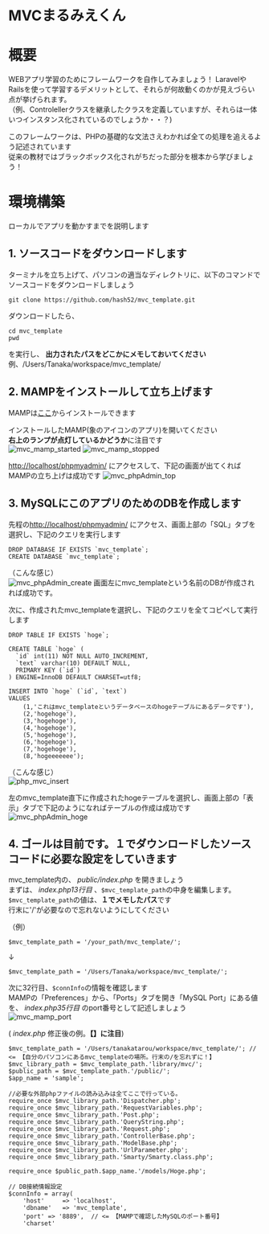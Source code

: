 MVCまるみえくん
====

# 概要
WEBアプリ学習のためにフレームワークを自作してみましょう！
LaravelやRailsを使って学習するデメリットとして、それらが何故動くのかが見えづらい点が挙げられます。  
（例、Controlellerクラスを継承したクラスを定義していますが、それらは一体いつインスタンス化されているのでしょうか・・？)  
 
このフレームワークは、PHPの基礎的な文法さえわかれば全ての処理を追えるよう記述されています  
従来の教材ではブラックボックス化されがちだった部分を根本から学びましょう！  
  
  
# 環境構築
ローカルでアプリを動かすまでを説明します  

## 1. ソースコードをダウンロードします
ターミナルを立ち上げて、パソコンの適当なディレクトリに、以下のコマンドでソースコードをダウンロードしましょう  
```
git clone https://github.com/hash52/mvc_template.git
```
ダウンロードしたら、
```
cd mvc_template
pwd
```
を実行し、 **出力されたパスをどこかにメモしておいてください**  
例、/Users/Tanaka/workspace/mvc_template/
  
## 2. MAMPをインストールして立ち上げます
MAMPは[ここ](https://www.mamp.info/en/downloads/)からインストールできます   
  
インストールしたMAMP(象のアイコンのアプリ)を開いてください  
**右上のランプが点灯しているかどうか**に注目です  
![mvc_mamp_started](https://user-images.githubusercontent.com/17327364/70988588-79c92580-2105-11ea-8a0c-ea824628ebf4.png)
![mvc_mamp_stopped](https://user-images.githubusercontent.com/17327364/70988587-79308f00-2105-11ea-87b9-f2a11a52cd74.png)
  
[http://localhost/phpmyadmin/](http://localhost/phpmyadmin/) にアクセスして、下記の画面が出てくればMAMPの立ち上げは成功です
![mvc_phpAdmin_top](https://user-images.githubusercontent.com/17327364/70988590-79c92580-2105-11ea-9da5-ffc87411f92e.png)
  
## 3. MySQLにこのアプリのためのDBを作成します  
先程の[http://localhost/phpmyadmin/](http://localhost/phpmyadmin/) にアクセス、画面上部の「SQL」タブを選択し、下記のクエリを実行します  
```
DROP DATABASE IF EXISTS `mvc_template`;
CREATE DATABASE `mvc_template`;
```
（こんな感じ）  
![mvc_phpAdmin_create](https://user-images.githubusercontent.com/17327364/70988589-79c92580-2105-11ea-9db2-001674c6efd4.png)
画面左にmvc_templateという名前のDBが作成されれば成功です。  
  
次に、作成されたmvc_templateを選択し、下記のクエリを全てコピペして実行します  
```
DROP TABLE IF EXISTS `hoge`;

CREATE TABLE `hoge` (
  `id` int(11) NOT NULL AUTO_INCREMENT,
  `text` varchar(10) DEFAULT NULL,
  PRIMARY KEY (`id`)
) ENGINE=InnoDB DEFAULT CHARSET=utf8;

INSERT INTO `hoge` (`id`, `text`)
VALUES
	(1,'これはmvc_templateというデータベースのhogeテーブルにあるデータです'),
	(2,'hogehoge'),
	(3,'hogehoge'),
	(4,'hogehoge'),
	(5,'hogehoge'),
	(6,'hogehoge'),
	(7,'hogehoge'),
	(8,'hogeeeeeee');
```
（こんな感じ）  
![php_mvc_insert](https://user-images.githubusercontent.com/17327364/70988593-7a61bc00-2105-11ea-9f2d-2f4d1f7954f3.png)  
  
左のmvc_template直下に作成されたhogeテーブルを選択し、画面上部の「表示」タブで下記のようになればテーブルの作成は成功です  
![mvc_phpAdmin_hoge](https://user-images.githubusercontent.com/17327364/70988595-7a61bc00-2105-11ea-9f74-bef45b35bdf5.png)
  
## 4. ゴールは目前です。１でダウンロードしたソースコードに必要な設定をしていきます
mvc_template内の、 _public/index.php_ を開きましょう  
まずは、 _index.php13行目_ 、`$mvc_template_path`の中身を編集します。`$mvc_template_path`の値は、**１でメモしたパス**です  
行末に'/'が必要なので忘れないようにしてください  

（例）
```
$mvc_template_path = '/your_path/mvc_template/';
```
↓
```
$mvc_template_path = '/Users/Tanaka/workspace/mvc_template/';
```
    
次に32行目、`$connInfo`の情報を確認します  
MAMPの「Preferences」から、「Ports」タブを開き「MySQL Port」にある値を、 _index.php35行目_ のport番号として記述しましょう  
![mvc_mamp_port](https://user-images.githubusercontent.com/17327364/70988581-7897f880-2105-11ea-8e8e-c5e4575aca9b.png)
 
( _index.php_ 修正後の例。**【】に注目**)  
```
$mvc_template_path = '/Users/tanakatarou/workspace/mvc_template/'; // <= 【自分のパソコンにあるmvc_templateの場所。行末の/を忘れずに！】
$mvc_library_path = $mvc_template_path.'library/mvc/';
$public_path = $mvc_template_path.'/public/';
$app_name = 'sample';

//必要な外部phpファイルの読み込みは全てここで行っている。
require_once $mvc_library_path.'Dispatcher.php';
require_once $mvc_library_path.'RequestVariables.php';
require_once $mvc_library_path.'Post.php';
require_once $mvc_library_path.'QueryString.php';
require_once $mvc_library_path.'Request.php';
require_once $mvc_library_path.'ControllerBase.php';
require_once $mvc_library_path.'ModelBase.php';
require_once $mvc_library_path.'UrlParameter.php';
require_once $mvc_library_path.'Smarty/Smarty.class.php';

require_once $public_path.$app_name.'/models/Hoge.php';

// DB接続情報設定
$connInfo = array(
    'host'     => 'localhost',
    'dbname'   => 'mvc_template',
    'port' => '8889',  // <= 【MAMPで確認したMySQLのポート番号】
    'charset'   
